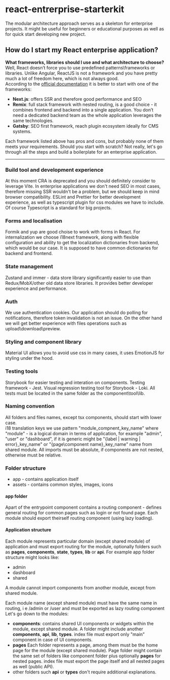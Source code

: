 # react-entrerprise-starterkit
The modular architecture approach serves as a skeleton for enterprise projects. It might be useful for beginners or educational purposes as well as for quick start developing new project.

## How do I start my React enterprise application?
**What frameworks, libraries should I use and what architecture to choose?** <br/>
Well, React doesn’t force you to use predefined patterns\frameworks or libraries. Unlike Angular, ReactJS is not a framework and you have pretty much a lot of freedom here, which is not always good.<br/>
According to the [official documentation](https://react.dev/learn/start-a-new-react-project) it is better to start with one of the frameworks:

* **Next.js**: offers SSR and therefore good performance and SEO
* **Remix**: full stack framework with nested routing, is a good choice - it combines frontend and backend into a single application. You don’t need a dedicated backend team as the whole application leverages the same technologies.
* **Gatsby**: SEO first framework, reach plugin ecosystem ideally for CMS systems.

Each framework listed above has pros and cons, but probably none of them meets your requirements. Should you start with scratch? Not really, let's go through all the steps and build a boilerplate for an enterprise application.

---
### Build tool and development experience
At this moment CRA is deprecated and you should definitely consider to leverage Vite. In enterprise applications we don't need SEO in most cases, therefore missing SSR wouldn't be a problem, but we should keep in mind browser compatibility. ESLint and Prettier for better development experience, as well as typescript plugin for css modules we have to include. Of course Typescript is a standard for big projects.
### Forms and localisation
Formik and yup are good choise to work with forms in React. For internalization we choose  i18next framework, along with flexible configuration and ability to get the localization dictionaries from backend, which would be our case. It is supposed to have common dictionaries for backend and frontend.
### State management
Zustand and immer - data store library significantly easier to use than Redux/MobX/other old data store libraries. It provides better developer experience and performance.
### Auth
We use authentication cookies. Our application should do polling for notifications, therefore token invalidation is not an issue. On the other hand we will get better experience with files operations such as upload\download\preview.
### Styling and component library
Material UI allows you to avoid use css in many cases, it uses EmotionJS for styling under the hood.
### Testing tools
Storybook for easier testing and interation on components. Testing framework - Jest. Visual regression testing tool for Storybook - Loki. All tests must be located in the same folder as the component\tool\lib.
### Naming convention
All folders and files names, except tsx components, should start with lower case. <br/> i18 translation keys we use pattern "module_compnent_key_name" where "module" - is a logical domain in terms of application, for example "admin", "user" or "dashboard", if it is generic might be "{label | warning | error}_key_name" or "{page\component name}_key_name" name from shared module. All imports must be absolute, if components are not nested, otherwise must be relative.
### Folder structure
* app - contains application itself
* assets - contains common styles, images, icons
#### app folder
Apart of the entrypoint component contains a routing component - defines general routing for common pages such as login or not found page. Each module should export theirself routing component (using lazy loading).
#### Application structure
Each module represents particular domain (except shared module) of application and must export routing for the module, optionally folders such as **pages**, **components**, **state**, **types**, **lib** or **api**. For example app folder structure might looks like:
* admin
* dashboard
* shared

A module cannot import components from another module, except from shared module.

Each module name (except shared module) must have the same name in routing, i e /admin or /user and must be exported as lazy routing component
Let's go down to the modules:<br/>
* **components**: contains shared UI components or widgets within the module, except shared module. A folder might include another **components**, **api**, **lib**, **types**. index file must export only "main" component in case of UI components.
* **pages** Each folder represents a page, among them must be the home page for the module (except shared module). Page folder might contain the same set of folders like component folder plus optionally **pages** for nested pages. index file must export the page itself and all nested pages as well (public API).
* other folders such **api** or **types** don't require additional explanations.